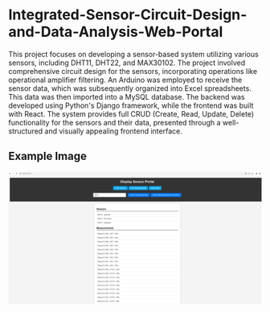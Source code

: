 # Integrated-Sensor-Circuit-Design-and-Data-Analysis-Web-Portal
This project focuses on developing a sensor-based system utilizing various sensors, including DHT11, DHT22, and MAX30102. The project involved comprehensive circuit design for the sensors, incorporating operations like operational amplifier filtering. An Arduino was employed to receive the sensor data, which was subsequently organized into Excel spreadsheets. This data was then imported into a MySQL database. The backend was developed using Python's Django framework, while the frontend was built with React. The system provides full CRUD (Create, Read, Update, Delete) functionality for the sensors and their data, presented through a well-structured and visually appealing frontend interface.

## Example Image
![Example Image](Image/Query.png)

